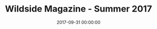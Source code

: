 ---
title: "Wildside Magazine - Summer 2017"
link: "/downloads/Wildside-Magazine-Article-Issue-4-2017.pdf"
cover_image: "/assets/images/blog/media/wildside-magazine-summer-2017-900w.jpg"
publish_date: "2017-09-31 00:00:00"
date: "2017-09-31 00:00:00"
---